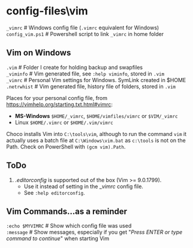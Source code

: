 # config-files\vim

`_vimrc`  # Windows config file (`.vimrc` equivalent for Windows)  
`config_vim.ps1`  # Powershell script to link `_vimrc` in home folder

## Vim on Windows

`.vim`     # Folder I create for holding backup and swapfiles  
`_viminfo` # Vim generated file, see `:help viminfo`, stored in `.vim`  
`_vimrc`   # Personal Vim settings for Windows. SymLink created in $HOME  
`.netrwhist` # Vim generated file, history file of folders, stored in `.vim`

Places for your personal config file, from <https://vimhelp.org/starting.txt.html#vimrc>:

* **MS-Windows**    `$HOME/_vimrc`, `$HOME/vimfiles/vimrc` or `$VIM/_vimrc`
* Linux         `$HOME/.vimrc` or `$HOME/.vim/vimrc`

Choco installs Vim into `C:\tools\vim`, although to run the command `vim` it actually uses a batch file at `C:\Windows\vim.bat` as `c:\tools` is not on the Path. Check on PowerShell with `(gcm vim).Path`.

## ToDo

1. _.editorconfig_ is supported out of the box (Vim >= 9.0.1799).
   * Use it instead of setting in the __vimrc_ config file.
   * See `:help editorconfig`.

## Vim Commands...as a reminder

`:echo $MYVIMRC`  # Show which config file was used  
`:message`  # Show messages, especially if you get "_Press ENTER or type command to continue_" when starting Vim
